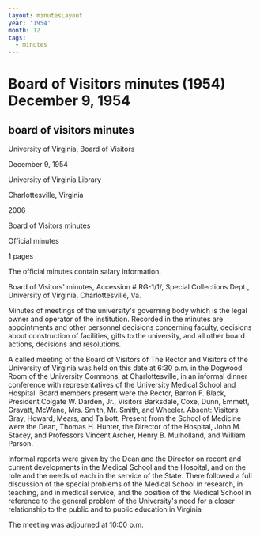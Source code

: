 ```yaml
---
layout: minutesLayout
year: '1954'
month: 12
tags:
  - minutes
---
```

Board of Visitors minutes (1954) December 9, 1954
=================================================

board of visitors minutes
-------------------------

University of Virginia, Board of Visitors

December 9, 1954

University of Virginia Library

Charlottesville, Virginia

2006

Board of Visitors minutes

Official minutes

1 pages

The official minutes contain salary information.

Board of Visitors' minutes, Accession # RG-1/1/, Special Collections Dept., University of Virginia, Charlottesville, Va.

Minutes of meetings of the university's governing body which is the legal owner and operator of the institution. Recorded in the minutes are appointments and other personnel decisions concerning faculty, decisions about construction of facilities, gifts to the university, and all other board actions, decisions and resolutions.

A called meeting of the Board of Visitors of The Rector and Visitors of the University of Virginia was held on this date at 6:30 p.m. in the Dogwood Room of the University Commons, at Charlottesville, in an informal dinner conference with representatives of the University Medical School and Hospital. Board members present were the Rector, Barron F. Black, President Colgate W. Darden, Jr., Visitors Barksdale, Coxe, Dunn, Emmett, Gravatt, McWane, Mrs. Smith, Mr. Smith, and Wheeler. Absent: Visitors Gray, Howard, Mears, and Talbott. Present from the School of Medicine were the Dean, Thomas H. Hunter, the Director of the Hospital, John M. Stacey, and Professors Vincent Archer, Henry B. Mulholland, and William Parson.

Informal reports were given by the Dean and the Director on recent and current developments in the Medical School and the Hospital, and on the role and the needs of each in the service of the State. There followed a full discussion of the special problems of the Medical School in research, in teaching, and in medical service, and the position of the Medical School in reference to the general problem of the University's need for a closer relationship to the public and to public education in Virginia

The meeting was adjourned at 10:00 p.m.
